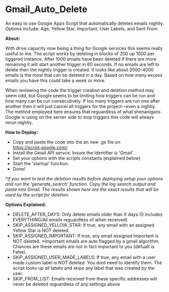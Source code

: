 # Gmail_Auto_Delete
An easy to use Google Apps Script that automatically deletes emails nightly. Options include: Age, Yellow Star, Important, User Labels, and Sent From.

**About:**

With drive capacity now being a thing for Google services this seems really useful to me. The script works by deleting in blocks of 200 up 1000 per tiggered instance. After 1000 emails have been deleted if there are more remaining it will start another trigger in 60 seconds. If no emails are left to delete then the nightly trigger is created. It looks like about 3000-4000 emails is the most that can be deleted in a day. Based on how many excess emails you have this could take a week or more.

When reviewing the code the trigger creation and deletion method may seem odd, but Google seems to be limiting how triggers can be run and how many can be run consecutively. If too many triggers are run one after another then it will just cancel all triggers for the project--even a nightly. The method employed here ensures that reguardless of what shenanigans Google is using on the server side to stop triggers this code will always rerun nightly. 


**How to Deploy:**
- Copy and paste the code into the an new .gs file on https://script.google.com/.
- Install the Gmail API servce. Insure the Identifier is 'Gmail'.
- Set your options with the scripts constants (explained below)
- Start the 'startup' function. 
- Done!

**if you want to test the deletion results before deploying setup your options and run the 'generate_search' function. Copy the log search output and paste into Gmail. The results shown here are the exact results that will be used by the script for deletion.*

**Options Explained:**
- DELETE_AFTER_DAYS: Only delete emails older than X days (0 includes EVERYTHING/All emails reguardless of when received)
- SKIP_ASSIGNED_YELLOW_STAR: If true, any email with an assigned Yellow Star is NOT deleted.
- SKIP_ASSIGNED_IMPORTANT: If true, any email assigned Important is NOT deleted. *Important emails are auto flagged by a gmail algorithm. Chances are these emails are not in fact important to you (defualt is False).
- SKIP_ASSIGNED_USER_MADE_LABELS: If true, any email with a user made custom label is NOT deleted. You dont need to identify them. The script looks up all labels and skips any label that was created by the user.
- SKIP_FROM_LIST: Emails received from these specific addresses will never be deleted reguardless of any settings above


